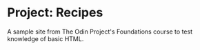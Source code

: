 # Project: Recipes

A sample site from The Odin Project's Foundations course to test knowledge of basic HTML.
